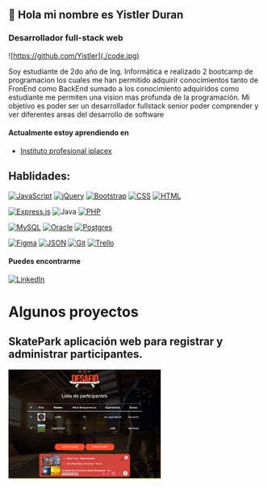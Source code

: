 ## 👋 Hola mi nombre es Yistler Duran
### Desarrollador full-stack web
![https://github.com/Yistler](./code.jpg)
<!--
**Yistler/Yistler** is a ✨ _special_ ✨ repository because its `README.md` (this file) appears on your GitHub profile.

Here are some ideas to get you started:

- 🔭 I’m currently working on ...
- 🌱 I’m currently learning ...
- 👯 I’m looking to collaborate on ...
- 🤔 I’m looking for help with ...
- 💬 Ask me about ...
- 📫 How to reach me: ...
- 😄 Pronouns: ...
- ⚡ Fun fact: ...
-->
Soy estudiante de 2do año de Ing. Informática e realizado 2 bootcamp de programacion los cuales me han permitido adquirir conocimientos tanto de FronEnd como BackEnd sumado a los conocimiento adquiridos como estudiante me permiten una vision mas profunda de la programación. Mi objetivo es poder ser un desarrollador fullstack senior poder comprender y ver diferentes areas del desarrollo de software

#### Actualmente estoy aprendiendo en 
- [Instituto profesional iplacex](https://www.iplacex.cl/campus-virtual/)

## Hablidades:
[![JavaScript](https://img.shields.io/badge/JavaScript-F7DF1E?logo=javascript&logoColor=000)](#)
[![jQuery](https://img.shields.io/badge/jQuery-0769AD?logo=jquery&logoColor=fff)](#)
[![Bootstrap](https://img.shields.io/badge/Bootstrap-7952B3?logo=bootstrap&logoColor=fff)](#)
[![CSS](https://img.shields.io/badge/CSS-1572B6?logo=css3&logoColor=fff)](#)
[![HTML](https://img.shields.io/badge/HTML-%23E34F26.svg?logo=html5&logoColor=white)](#)</br>

[![Express.js](https://img.shields.io/badge/Express.js-%23404d59.svg?logo=express&logoColor=%2361DAFB)](#)
![Java](https://img.shields.io/badge/Java-ED8B00?style=for-the-badge&logo=java&logoColor=white)
[![PHP](https://img.shields.io/badge/php-%23777BB4.svg?&logo=php&logoColor=white)](#)</br>



[![MySQL](https://img.shields.io/badge/MySQL-4479A1?logo=mysql&logoColor=fff)](#)
[![Oracle](https://img.shields.io/badge/Oracle-F80000?logo=oracle&logoColor=fff)](#)
[![Postgres](https://img.shields.io/badge/Postgres-%23316192.svg?logo=postgresql&logoColor=white)](#)</br>

[![Figma](https://img.shields.io/badge/Figma-F24E1E?logo=figma&logoColor=white)](#)
[![JSON](https://img.shields.io/badge/JSON-000?logo=json&logoColor=fff)](#)
[![Git](https://img.shields.io/badge/Git-F05032?logo=git&logoColor=fff)](#)
[![Trello](https://img.shields.io/badge/Trello-0052CC?logo=trello&logoColor=fff)](#)
</br>

#### Puedes encontrarme
[![LinkedIn](https://img.shields.io/badge/LinkedIn-Yistler_Duran-0077B5?style=for-the-badge&logo=linkedin&logoColor=white&labelColor=101010)](https://www.linkedin.com/in/yokray-duran)

# Algunos proyectos

## SkatePark aplicación web para registrar y administrar participantes.

<a href="https://github.com/Yistler/SkatePark"><img src="https://github.com/Yistler/SkatePark/blob/main/public/img/skaters.png" style="height: 60%; width:60%;"/></a>

